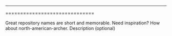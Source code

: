 ------------------------------
==============================

Great repository names are short and memorable. Need inspiration? How about north-american-archer.  Description (optional)

